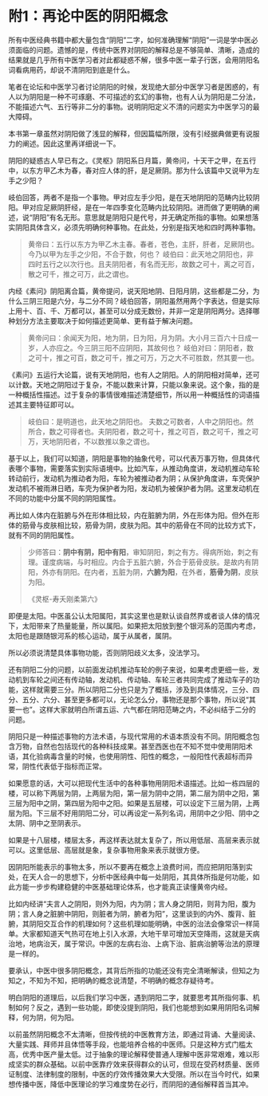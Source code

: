 # 附1：再论中医的阴阳概念

所有中医经典书籍中都大量包含“阴阳”二字，如何准确理解“阴阳”一词是学中医必须面临的问题。遗憾的是，传统中医界对阴阳的解释总是不够简单、清晰，造成的结果就是几乎所有中医学习者对此都疑惑不解，很多中医一辈子行医，会用阴阳名词看病用药，却说不清阴阳到底是什么。

笔者在论坛和中医学习者讨论阴阳的时候，发现绝大部分中医学习者是困惑的，有人以为阴阳是一种不可琢磨、不可描述的玄幻的事物，也有人认为阴阳是二分法，不能描述六气、五行等非二分的事物。说明阴阳定义不清的问题实为中医学习的最大障碍。

本书第一章虽然对阴阳做了浅显的解释，但因篇幅所限，没有引经据典做更有说服力的阐述。因此这里再详细说一下。

阴阳的疑惑古人早已有之。《灵枢》阴阳系日月篇，黄帝问，十天干之甲，在五行中，以东方甲乙木为春，春对应人体的肝，是足厥阴。那为什么该篇中又说甲为左手之少阳？

岐伯回答，两者不是指一个事物。甲对应左手少阳，是在天地阴阳的范畴内比较阴阳。甲对应足厥阴肝经，是在一年四季变化范畴内比较阴阳。进而做了更明确的阐述，说“阴阳”有名无形。意思就是阴阳只是代号，并无确定所指的事物。如果想落实阴阳具体含义，必须先明确何种事物。在此处，分别是指天地和四时两种事物。

> 黄帝曰：五行以东方为甲乙木主春。春者，苍色，主肝，肝者，足厥阴也。今乃以甲为左手之少阳，不合于数，何也？
> 岐伯曰：此天地之阴阳也，非四时五行之以次行也。且夫阴阳者，有名而无形，故数之可十，离之可百，散之可千，推之可万，此之谓也。

内经《素问》阴阳离合篇，黄帝提问，说天阳地阴、日阳月阴，这些都是二分，为什么三阴三阳是六分，与二分不同？岐伯回答，阴阳虽然用两个字表达，但是实际上用十、百、千、万都可以，甚至可以分成无数份，并非一定是阴阳两分。选择哪种划分方法主要取决于如何描述更简单、更有益于解决问题。

> 黄帝问曰：余闻天为阳，地为阴，日为阳，月为阴。大小月三百六十日成一岁，人亦应之。今三阴三阳不应阴阳，其故何也？
>岐伯对曰：阴阳者，数之可十，推之可百，数之可千，推之可万，万之大不可胜数，然其要一也。

《素问》五运行大论篇，说有天地阴阳，也有人之阴阳。人的阴阳相对简单，还可以计数。天地之阴阳过于复杂，不能以数来计算，只能以象来说。这个象，指的是一种概括性描述。过于复杂的事情很难描述清楚细节，所以用一种概括性的词语描述其主要特征即可以。

>岐伯曰：是明道也，此天地之阴阳也。
>夫数之可数者，人中之阴阳也。然所合，数之可得者也。夫阴阳者，数之可十，推之可百，数之可千，推之可万，天地阴阳者，不以数推以象之谓也。

基于以上，我们可以知道，阴阳是事物的抽象代号，可以代表万事万物，但具体代表哪个事物，需要落实到实际语境中。比如汽车，从推动角度讲，发动机推动车轮转动前行，发动机为推动者为阳，车轮为被推动者为阴；从保护角度讲，车壳保护发动机不被雨淋日晒，车壳为保护者为阳，发动机为被保护者为阴。这里发动机在不同的功能中分属不同的阴阳属性。

再比如人体内在脏腑与外在形体相比较，内在脏腑为阴，外在形体为阳。但外在形体的筋骨与皮肤相比较，筋骨为阴，皮肤为阳。其中的筋骨在不同的比较方式下，就有不同的阴阳属性。

> 少师答曰：**阴中有阴，阳中有阳**，审知阴阳，刺之有方。得病所始，刺之有理。谨度病端，与时相应。内合于五脏六腑，外合于筋骨皮肤。是故内有阴阳，外亦有阴阳。在内者，五脏为阴，**六腑为阳**，在外者，**筋骨为阴**，皮肤为阳。
>
> 《灵枢-寿夭刚柔第六》

即便是太阳。中医虽公认太阳属阳，其实这里也是默认谈自然界或者谈人体的情况下，太阳带来了热量能量，所以属阳。如果把太阳放到整个银河系的范围内考虑，太阳也是跟随银河系的核心运动，属于从属者，属阴。

所以必须说清楚具体事物功能，否则阴阳歧义太多，没法学习。

还有阴阳二分的问题，以前面发动机推动车轮的例子来说，如果考虑更细一些，发动机到车轮之间还有传动轴，发动机、传动轴、车轮三者共同完成了推动车子的功能，这样就需要三分。所以阴阳二分也只是为了概括，涉及到具体情况，三分、四分、五分、六分、甚至更多都可以，无论怎么分，事物还是那个事物，所以说“其要一也”。这样大家就明白所谓五运、六气都在阴阳范畴之内，不必纠结于二分的问题。

阴阳只是一种描述事物的方法术语，与现代常用的术语本质没有不同。阴阳概念包含万物，自然也包括现代的各种科技成果。甚至西医也在不知不觉中使用阴阳术语，其化验病毒含量的时候，也使用阴性、阳性的概念，一般阳性代表超标而异常，阴性代表低于指标而正常。

如果愿意的话，大可以把现代生活中的各种事物用阴阳术语描述。比如一栋四层的楼，可以称下两层为阴，上两层为阳，第一层为阴中之阴，第二层为阴中之阳，第三层为阳中之阴，第四层为阳中之阳。如果是五层楼，可以设定下三层为阴，上两层为阳。下三层不好用阴阳二分，可以再设定一系列名词，用阴中之少阳、阴中之太阴、阴中之至阴表示。

如果是十八层楼，楼层太多，再这样表达就太复杂了，所以用低层、高层来表示就可以。这里低层、高层就是象，复杂事物用象来表示就很方便。

因阴阳所能表示的事物太多，所以不要再在概念上浪费时间，而应把阴阳落到实处，在天人合一的思想下，分析中医经典中每一处阴阳，其具体所指是何功能，如此方能一步步构建稳健的中医基础理论体系，也才能真正读懂黄帝内经。

比如内经讲“夫言人之阴阳，则外为阳，内为阴；言人身之阴阳，则背为阳，腹为阴；言人身之脏腑中阴阳，则脏者为阴，腑者为阳”，这里谈到的内外、腹背、脏腑，其阴阳交互合作的机理如何？这些机理如能明确，中医的治法会像常识一样简单。大家都知道天气热可在地上引入水源，大地干旱可增加天空降雨，这就是天病治地，地病治天，属于常识。中医的左病右治、上病下治、脏病治腑等治法的原理是一样的。

要承认，中医中很多阴阳概念，其背后所指的功能还没有完全清晰解读，但知之为知之，不知为不知，把明确的概念说清楚，不明确的概念存疑待考。

明白阴阳的道理后，以后我们学习中医，遇到阴阳二字，就要思考其所指何事、机制如何？反之，遇到一些功能，即使没提到阴阳，我们也能想到如果用阴阳名词解释，何为阴，何为阳。

以前虽然阴阳概念不太清晰，但按传统的中医教育方法，即通过背诵、大量阅读、大量实践、拜师并且体悟等手段，也能培养合格的中医师。只是这种方式门槛太高，优秀中医产量太低。过于抽象的理论解释使普通人理解中医非常艰难，难以形成坚实的群众基础。以前中医靠疗效来获得群众的认可，但现在受药材质量、医师证制度、法律制度的限制，中医的疗效传播效果大大受限。所以在当今时代，如果想传播中医，降低中医理论的学习难度势在必行，而阴阳的通俗解释首当其冲。 
